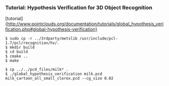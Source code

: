 ### Tutorial: Hypothesis Verification for 3D Object Recognition

[tutorial]{http://www.pointclouds.org/documentation/tutorials/global_hypothesis_verification.php#global-hypothesis-verification}
```
$ sudo cp -r ../3rdparty/metslib /usr/include/pcl-1.7/pcl/recognition/hv/.
$ mkdir build
$ cd build
$ cmake ..
$ make
```
```
$ cp ../../pcd_files/milk* .
$ ./global_hypothesis_verification milk.pcd milk_cartoon_all_small_clorox.pcd --cg_size 0.02
```

